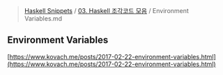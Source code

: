 > [Haskell Snippets](../README.md) / [03. Haskell 조각코드 모음](README.md) / Environment Variables.md
## Environment Variables
[https://www.kovach.me/posts/2017-02-22-environment-variables.html](https://www.kovach.me/posts/2017-02-22-environment-variables.html)